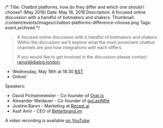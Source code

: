/*
Title: Chatbot platforms, how do they differ and which one should I choose? (May 2016)
Date: May 18, 2016
Description: A focused online discussion with a handful of botmakers and shakers.
Thumbnail: /content/events/images/chatbot-platforms-difference-choose.png
Tags: event,archived
*/


> A focused online discussion with a handful of botmakers and shakers. Within the discussion we'll explore what the most prominent chatbot channels are and how integrations with each differs.
>
> If you would like to get involved in the discussion please contact [ramzi@dialog.london](mailto:ramzi@dialog.london).

- Wednesday, May 18th at 18:30 [BST](http://www.timeanddate.com/worldclock/meeting.html?year=2016&month=5&day=18&p1=136)
- Online!


Speakers:

- David Pichsenmeister - Co-founder of [Orat.io](https://orat.io/)
- Alexander Weidauer - Co-founder of [goLastMile](http://golastmile.com/)
- Justine Baron - Marketing at [Recast.ai](https://recast.ai/)
- Asaf Amir - CEO of [Betterbrand.im](http://betterbrand.im/)

A video recording is available [on YouTube](https://www.youtube.com/watch?v=wknlctPSKPo).
